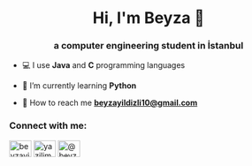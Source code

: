 <h1 align="center">Hi, I'm Beyza 👋</h1>
<h3 align="center">a computer engineering student in İstanbul</h3>

- 💻 I use **Java** and **C** programming languages

- 🌱 I’m currently learning **Python**

- 🔗 How to reach me **beyzayildizli10@gmail.com**

<h3 align="left">Connect with me:</h3>
<p align="left">
  <a href="https://www.linkedin.com/in/beyzayildizli/" target="blank"><img align="center" src="https://raw.githubusercontent.com/rahuldkjain/github-profile-readme-generator/master/src/images/icons/Social/linked-in-alt.svg" alt="beyzayildizli" height="30" width="40" /></a>
  <a href="https://www.instagram.com/yazilim.seruvenim/" target="blank"><img align="center" src="https://raw.githubusercontent.com/rahuldkjain/github-profile-readme-generator/master/src/images/icons/Social/instagram.svg" alt="yazilim.seruvenim" height="30" width="40" /></a>
  <a href="https://www.youtube.com/channel/UCsffngg0ftX4ErYlDqQPkAA" target="blank"><img align="center" src="https://raw.githubusercontent.com/rahuldkjain/github-profile-readme-generator/master/src/images/icons/Social/youtube.svg" alt="@beyzayildizli" height="30" width="40" /></a>
</p>
